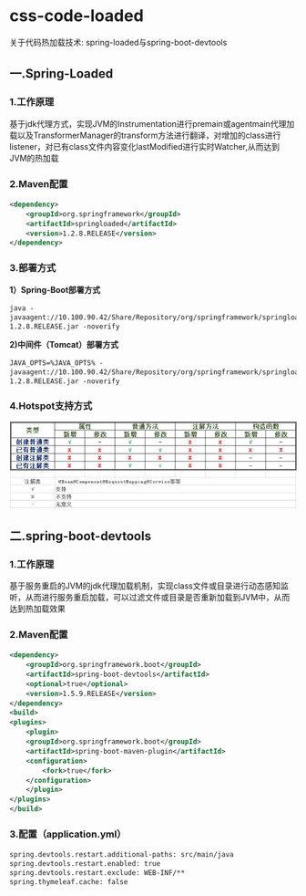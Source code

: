 # css-code-loaded
关于代码热加载技术: spring-loaded与spring-boot-devtools
## 一.Spring-Loaded
### 1.工作原理
基于jdk代理方式，实现JVM的Instrumentation进行premain或agentmain代理加载以及TransformerManager的transform方法进行翻译，对增加的class进行listener，对已有class文件内容变化lastModified进行实时Watcher,从而达到JVM的热加载
### 2.Maven配置
```xml
<dependency>
    <groupId>org.springframework</groupId>
	<artifactId>springloaded</artifactId>
    <version>1.2.8.RELEASE</version>
</dependency>
```
### 3.部署方式
**1）Spring-Boot部署方式**
```
java -javaagent://10.100.90.42/Share/Repository/org/springframework/springloaded/1.2.8.RELEASE/springloaded-1.2.8.RELEASE.jar -noverify
```
**2)中间件（Tomcat）部署方式**
```
JAVA_OPTS=%JAVA_OPTS% -javaagent://10.100.90.42/Share/Repository/org/springframework/springloaded/1.2.8.RELEASE/springloaded-1.2.8.RELEASE.jar -noverify
```
### 4.Hotspot支持方式
![热加载支持情况](_img/spring-loaded.png)

## 二.spring-boot-devtools
### 1.工作原理
基于服务重启的JVM的jdk代理加载机制，实现class文件或目录进行动态感知监听，从而进行服务重启加载，可以过滤文件或目录是否重新加载到JVM中，从而达到热加载效果
### 2.Maven配置
```xml
<dependency>
    <groupId>org.springframework.boot</groupId>
    <artifactId>spring-boot-devtools</artifactId>
    <optional>true</optional>
    <version>1.5.9.RELEASE</version>
</dependency>
<build>
<plugins>
    <plugin>
	<groupId>org.springframework.boot</groupId>
	<artifactId>spring-boot-maven-plugin</artifactId>
	<configuration>
		<fork>true</fork>
	</configuration>
    </plugin>
</plugins>
</build>
```
### 3.配置（application.yml）
```
spring.devtools.restart.additional-paths: src/main/java
spring.devtools.restart.enabled: true
spring.devtools.restart.exclude: WEB-INF/**
spring.thymeleaf.cache: false
```
